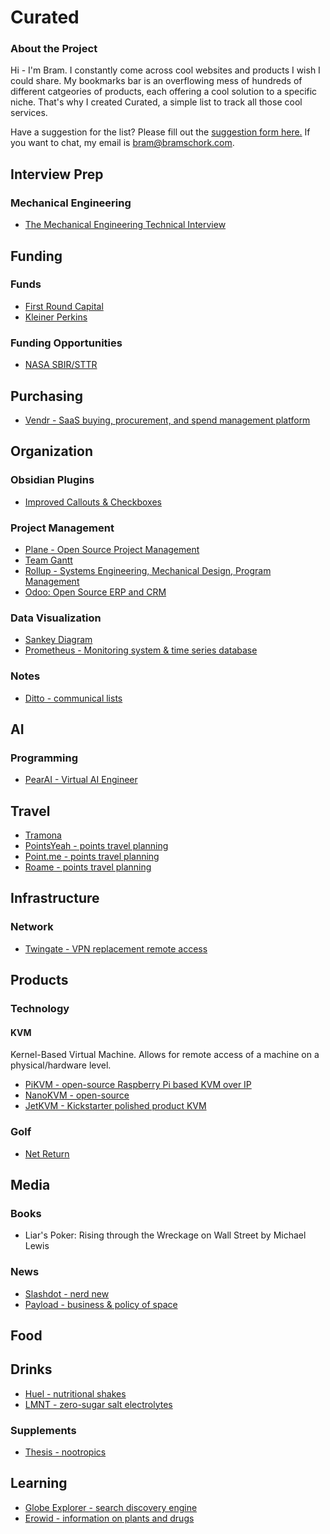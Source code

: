 # Curated

### About the Project
Hi - I'm Bram. I constantly come across cool websites and products I wish I could share. My bookmarks bar is an overflowing mess of hundreds of different catgeories of products, each offering a cool solution to a specific niche. That's why I created Curated, a simple list to track all those cool services.

Have a suggestion for the list? Please fill out the [suggestion form here.](https://form.jotform.com/250145728035049) If you want to chat, my email is [bram@bramschork.com](mailto:bram@bramschork.com).

## Interview Prep
### Mechanical Engineering
- [The Mechanical Engineering Technical Interview](https://hardwareishard.com/the-technical-interview?utm_source=substack&utm_medium=email)

## Funding
### Funds
- [First Round Capital](https://firstround.com/)
- [Kleiner Perkins](https://www.kleinerperkins.com/)

### Funding Opportunities
- [NASA SBIR/STTR](https://www.nasa.gov/sbir_sttr/phase-i/)

## Purchasing
- [Vendr - SaaS buying, procurement, and spend management platform](https://www.vendr.com/)

## Organization
### Obsidian Plugins
- [Improved Callouts & Checkboxes](https://www.reddit.com/r/ObsidianMD/comments/1fxiirm/kept_forgetting_my_callouts_and_checkboxes_so_i/)

### Project Management
- [Plane - Open Source Project Management](https://github.com/makeplane/plane)
- [Team Gantt](https://www.teamgantt.com/)
- [Rollup - Systems Engineering, Mechanical Design, Program Management](https://rollup.ai/)
- [Odoo: Open Source ERP and CRM](https://www.odoo.com/)
### Data Visualization
- [Sankey Diagram](https://en.wikipedia.org/wiki/Sankey_diagram)
- [Prometheus - Monitoring system & time series database](https://prometheus.io/)

### Notes
- [Ditto - communical lists](https://www.getbreezi.com/)

## AI
### Programming
- [PearAI - Virtual AI Engineer](https://trypear.ai/pricing)
## Travel
- [Tramona](https://www.tramona.com/)
- [PointsYeah - points travel planning](https://www.pointsyeah.com/)
- [Point.me - points travel planning ](https://www.point.me/)
- [Roame - points travel planning](https://roame.travel/)

## Infrastructure
### Network
- [Twingate - VPN replacement remote access](https://www.twingate.com/)


##  Products
### Technology
#### KVM
Kernel-Based Virtual Machine. Allows for remote access of a machine on a physical/hardware level.
- [PiKVM - open-source Raspberry Pi based KVM over IP](https://pikvm.org/)
- [NanoKVM - open-source](https://github.com/sipeed/NanoKVM)
- [JetKVM - Kickstarter polished product KVM](https://www.kickstarter.com/projects/jetkvm/jetkvm)
### Golf
- [Net Return](https://www.thenetreturn.com/)

## Media
### Books
- Liar's Poker: Rising through the Wreckage on Wall Street by Michael Lewis
### News
- [Slashdot - nerd new](https://slashdot.org/)
- [Payload - business & policy of space](https://payloadspace.com/)
## Food

## Drinks
- [Huel - nutritional shakes](https://huel.com/)
- [LMNT - zero-sugar salt electrolytes](https://drinklmnt.com/)

### Supplements
- [Thesis - nootropics](https://takethesis.com/)

## Learning
- [Globe Explorer - search discovery engine](https://explorer.globe.engineer/)
- [Erowid - information on plants and drugs](https://www.erowid.org/)